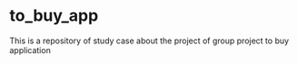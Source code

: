 # to_buy_app
This is a repository of study case about the project of group project to buy application
